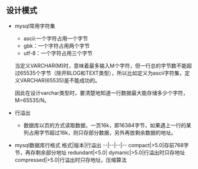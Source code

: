 ## 设计模式

* mysql常用字符集
    * ascii:一个字符占用一个字节
    * gbk：一个字符占用两个字节
    * utf-8：一个字符占用三个字节

    当定义VARCHAR(M)时，意味着最多输入M个字符，但一行总的字节数不能超过65535个字节（除开BLOG和TEXT类型），所以比如定义为ascii字符集，定义VARCHAR(65535)是不能成功的。

    因此在设计varchar类型时，要清楚地知道一行数据最大能存储多少个字符，M=65535/N。

* 行溢出
    * 数据库以页的方式读取数据，一页16k，即16384字节，如果遇上一行的某列占用字节超过16k，则只存部分数据，另外再放剩余数据的地址。

* mysql数据库行格式
    格式|版本|行溢出
    --|--|--|--
    compact|>5.0|存前768字节，再存剩余部分地址
    redundant|<5.0|
    dymanic|>5.0|行溢出时只存地址
    compressed|>5.0|行溢出时只存地址，压缩算法




